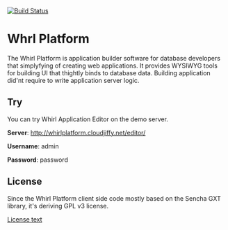 [![Build Status](https://scrutinizer-ci.com/g/whirlplatform/whirl/badges/build.png?b=master)](https://scrutinizer-ci.com/g/whirlplatform/whirl/build-status/master)

# Whrl Platform

The Whirl Platform is application builder software for database developers that simplyfying of creating web 
applications. It provides WYSIWYG tools for building UI that thightly binds to database data. Building application 
did'nt require to write application server logic.

## Try

You can try Whirl Application Editor on the demo server.


**Server**: http://whirlplatform.cloudjiffy.net/editor/

**Username**: admin

**Password**: password


## License

Since the Whirl Platform client side code mostly  based on the Sencha GXT library, it's deriving GPL v3 license.

[License text](LICENSE)
